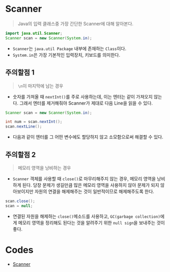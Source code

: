 # Scanner

> Java의 입력 클래스중 가장 간단한 Scanner에 대해 알아본다.

```java
import java.util.Scanner;
Scanner scan = new Scanner(System.in);
```

* `Scanner`는 `java.util Package` 내부에 존재하는 `Class`이다.
* `System.in`은 가장 기본적인 입력장치, 키보드를 의미한다.

## 주의할점 1

> `\n`이 마지막에 남는 경우

* 숫자를 가져올 때 `nextInt()`를 주로 사용하는데, 이는 엔터는 같이 가져오지 않는다. 그래서 엔터를 제거해줘야 Scanner가 제대로 다음 Line을 읽을 수 있다.

```java
Scanner scan = new Scanner(System.in);

int num = scan.nextInt();
scan.nextLine();
```

* 다음과 같이 엔터를 그 어떤 변수에도 할당하지 않고 소모함으로써 해결할 수 있다.

## 주의할점 2

> 메모리 영역을 낭비하는 경우

* `Scanner` 객체를 사용할 때 `close()`로 마무리해주지 않는 경우, 메모리 영역을 낭비하게 된다. 당장 문제가 생길만큼 많은 메모리 영역을 사용하지 않아 문제가 되지 않아보이지만 자원의 연결을 해제해주는 것이 일반적이므로 해제해주도록 한다.

```java
scan.close();
scan = null;
```

* 연결된 자원을 해제하는 `close()`메소드를 사용하고, `GC(garbage collection)`에게 메모리 영역을 정리해도 된다는 것을 알려주기 위한 `null sign`을 보내주는 것이 좋다.

# Codes

* [Scanner](https://github.com/TunaHG/Java_Programming/blob/master/src/Day03/Test03_Scanner.java)
